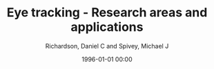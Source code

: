 ---
layout: post
title: Eye tracking - Research areas and applications

date: 1996-01-01 00:00
author: Richardson, Daniel C and Spivey, Michael J
journal: Encyclopedia of biomaterials and biomedical engineering

year: 2004
---